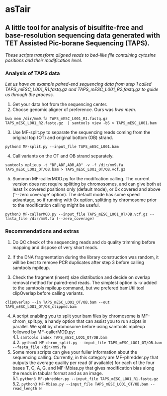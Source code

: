 # asTair

## A little tool for analysis of bisulfite-free and base-resolution sequencing data generated with TET Assisted Pic-borane Sequencing (TAPS).
_These scripts transform aligned reads to bed-like file containing cytosine positions and their modification level._

### Analysis of TAPS data 
_Let us have an example paired-end sequencing data from step 1 called TAPS_mESC_L001_R1.fastq.gz and TAPS_mESC_L001_R2.fastq.gz to guide us through the process._  

1. Get your data hot from the sequencing center.  
2. Choose genomic aligner of preference. Ours was *bwa mem*.  
  ```
  bwa mem /dir/mm9.fa TAPS_mESC_L001_R1.fastq.gz TAPS_mESC_L001_R2.fastq.gz  | samtools view -bS > TAPS_mESC_L001.bam
  ```
3. Use MF-split.py to separate the sequencing reads coming from the original top (OT) and original bottom (OB) strand.  
  ```
 python3 MF-split.py --input_file TAPS_mESC_L001.bam
  ```
4. Call variants on the OT and OB strand separately.  
  ```
  samtools mplieup -t "DP,ADF,ADR,AD" -v -f /dir/mm9.fa  TAPS_mESC_LOO1_OT/OB.bam > TAPS_mESC_LOO1_OT/OB.vcf.gz
  ```
5. Summon MF-callerMOD.py for the modifcation calling. The current version does not require splitting by chromosomes, and can give both at least 1x covered positions only (default mode), or 0x covered and above ('--zero coverage' option). The default mode has some speed advantage, so if running with 0x option, splitting by chromosome prior to the modification calling might be useful.  
  ```
  python3 MF-callerMOD.py --input_file TAPS_mESC_LOO1_OT/OB.vcf.gz --fasta_file /dir/mm9.fa (--zero_coverage)
  ```
  
### Recommendations and extras

1. Do QC check of the sequencing reads and do quality trimming before mapping and dispose of very short reads. 

2. If the DNA fragmentation during the library construction was random, it will be best to remove PCR duplicates after step 3 before calling samtools mpileup.

3. Check the fragment (insert) size distribution and decide on overlap removal method for paired-end reads. The simplest option is *-x* added to the samtools mpileup command, but we prefered bamUtil tool clipOverlap before calling variants.  
  ```
  clipOverlap --in TAPS_mESC_LOO1_OT/OB.bam --out TAPS_mESC_LOO1_OT/OB_clipped.bam
  ```
4. A script enabling you to split your bam files by chromosome is MF-chrom_split.py, a handy option that can assist you to run scipts in parallel. We split by chromosome before using samtools mpileup followed by MF-callerMOD.py:  
  4.1.  ```
        samtools index TAPS_mESC_LOO1_OT/OB.bam
        ```  
  4.2. ```
      python3 MF-chrom_split.py --input_file TAPS_mESC_LOO1_OT/OB.bam --fasta_file /dir/mm9.fa
       ```
5. Some more scripts can give your fuller information about the sequencing calling. Currently, in this category are MF-phredder.py that outputs the average quality per read (if available) for each of the four bases T, C, A, G, and MF-Mbias.py that gives modification bias along the reads in tabular format and as an image.  
  5.1.  ```
        python3 MF-phredder.py --input_file TAPS_mESC_L001_R1.fastq.gz
        ```  
  5.2. ```
      python3 MF-Mbias.py --input_file TAPS_mESC_LOO1_OT/OB.bam --read_length N 
       ```


